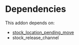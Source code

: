 # Dependencies

This addon depends on:

- [stock_location_pending_move](https://github.com/bringout/oca-workflow-process)
- stock_release_channel
